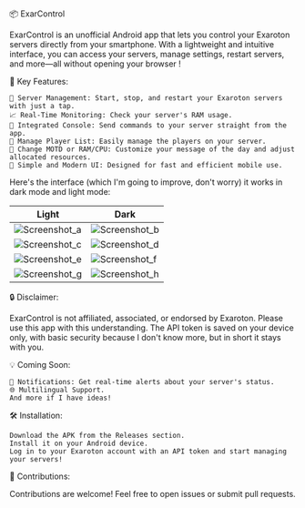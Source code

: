 📦 ExarControl

ExarControl is an unofficial Android app that lets you control your Exaroton servers directly from your smartphone. With a lightweight and intuitive interface, you can access your servers, manage settings, restart servers, and more—all without opening your browser !

🚀 Key Features:

    📂 Server Management: Start, stop, and restart your Exaroton servers with just a tap.
    📈 Real-Time Monitoring: Check your server's RAM usage.
    💬 Integrated Console: Send commands to your server straight from the app.
    👥 Manage Player List: Easily manage the players on your server.
    🔄 Change MOTD or RAM/CPU: Customize your message of the day and adjust allocated resources.
    🎨 Simple and Modern UI: Designed for fast and efficient mobile use.

Here's the interface (which I'm going to improve, don't worry) it works in dark mode and light mode: 

| Light | Dark |
|-------|-------|
| ![Screenshot_a](https://github.com/user-attachments/assets/11b49154-6049-426c-a781-236f109eed9e) | ![Screenshot_b](https://github.com/user-attachments/assets/05e4fdcd-56a4-4ceb-9bea-cf3a0da09183) |
| ![Screenshot_c](https://github.com/user-attachments/assets/cabe222f-ae80-41b5-b725-fe6953448ba4) | ![Screenshot_d](https://github.com/user-attachments/assets/2cd79e9d-29dc-47fb-8624-b5b2b15737b7) |
| ![Screenshot_e](https://github.com/user-attachments/assets/9c786c07-1a21-4ef2-88b5-121a1d185ff8) | ![Screenshot_f](https://github.com/user-attachments/assets/00b9cd17-88ec-408e-98d4-4d362fb08715) |
| ![Screenshot_g](https://github.com/user-attachments/assets/85a28fa3-e318-4b37-a23d-a5ae0e8d7e15) | ![Screenshot_h](https://github.com/user-attachments/assets/254ca87f-9927-4367-9081-24f1b72926a4) |



🔒 Disclaimer:

ExarControl is not affiliated, associated, or endorsed by Exaroton. Please use this app with this understanding.
The API token is saved on your device only, with basic security because I don't know more, but in short it stays with you.

💡 Coming Soon:

    🔔 Notifications: Get real-time alerts about your server's status.
    🌐 Multilingual Support.
    And more if I have ideas!

🛠️ Installation:

    Download the APK from the Releases section.
    Install it on your Android device.
    Log in to your Exaroton account with an API token and start managing your servers!

👥 Contributions:

Contributions are welcome! Feel free to open issues or submit pull requests.
